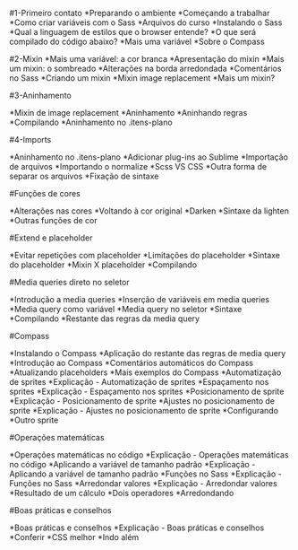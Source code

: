 
#1-Primeiro contato
*Preparando o ambiente
*Começando a trabalhar
*Como criar variáveis com o Sass
*Arquivos do curso
*Instalando o Sass
*Qual a linguagem de estilos que o browser entende?
*O que será compilado do código abaixo?
*Mais uma variável
*Sobre o Compass

#2-Mixin 
*Mais uma variável: a cor branca
*Apresentação do mixin
*Mais um mixin: o sombreado
*Alterações na borda arredondada
*Comentários no Sass
*Criando um mixin
*Mixin image replacement
*Mais um mixin?

#3-Aninhamento

*Mixin de image replacement
*Aninhamento
*Aninhando regras
*Compilando
*Aninhamento no .itens-plano

#4-Imports

*Aninhamento no .itens-plano
*Adicionar plug-ins ao Sublime
*Importação de arquivos
*Importando o normalize
*Scss VS CSS
*Outra forma de separar os arquivos
*Fixação de sintaxe

#Funções de cores

*Alterações nas cores
*Voltando à cor original
*Darken
*Sintaxe da lighten
*Outras funções de cor

#Extend e placeholder

*Evitar repetições com placeholder
*Limitações do placeholder
*Sintaxe do placeholder
*Mixin X placeholder
*Compilando

#Media queries direto no seletor

*Introdução a media queries
*Inserção de variáveis em media queries
*Media query como variável
*Media query no seletor
*Sintaxe
*Compilando
*Restante das regras da media query

#Compass

*Instalando o Compass
*Aplicação do restante das regras de media query
*Introdução ao Compass
*Comentários automáticos do Compass
*Atualizando placeholders
*Mais exemplos do Compass
*Automatização de sprites
*Explicação - Automatização de sprites
*Espaçamento nos sprites
*Explicação - Espaçamento nos sprites
*Posicionamento de sprite
*Explicação - Posicionamento de sprite
*Ajustes no posicionamento de sprite
*Explicação - Ajustes no posicionamento de sprite
*Configurando
*Outro sprite

#Operações matemáticas

*Operações matemáticas no código
*Explicação - Operações matemáticas no código
*Aplicando a variável de tamanho padrão
*Explicação - Aplicando a variável de tamanho padrão
*Funções no Sass
*Explicação - Funções no Sass
*Arredondar valores
*Explicação - Arredondar valores
*Resultado de um cálculo
*Dois operadores
*Arredondando

#Boas práticas e conselhos

*Boas práticas e conselhos
*Explicação - Boas práticas e conselhos
*Conferir
*CSS melhor
*Indo além
